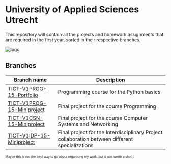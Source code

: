 # University of Applied Sciences Utrecht

This repository will contain all the projects and homework assignments that are required in the first year, sorted in their respective branches.

![logo](https://www.hu.nl/includes/img/HU-Platform/hu-logo-nl.svg)

## Branches


| Branch name  | Description | 
| ------------- | ------------- |
| [TICT-V1PROG-15-Portfolio](https://github.com/fdekruijff/University_of_Applied_Sciences_Utrecht/tree/TICT-V1PROG-15-Portfolio)  | Programming course for the Python basics | 
| [TICT-V1PROG-15-Miniproject](https://github.com/fdekruijff/University_of_Applied_Sciences_Utrecht/tree/TICT-V1PROG-15-Miniproject)  | Final project for the course Programming  |
| [TICT-V1CSN-15-Miniproject](https://github.com/fdekruijff/University_of_Applied_Sciences_Utrecht/tree/TICT-V1CSN-15-Miniproject) | Final project for the course Computer Systems and Networking   |
| [TICT-V1IDP-15-Miniproject](https://github.com/RemcoTaal/TICT-V1IDP-15-Miniproject) | Final project for the Interdisciplinary Project collaboration between different specializations |

<sup><sup>Maybe this is not the best way to go about organising my work, but it was worth a shot :)</sup></sup>
